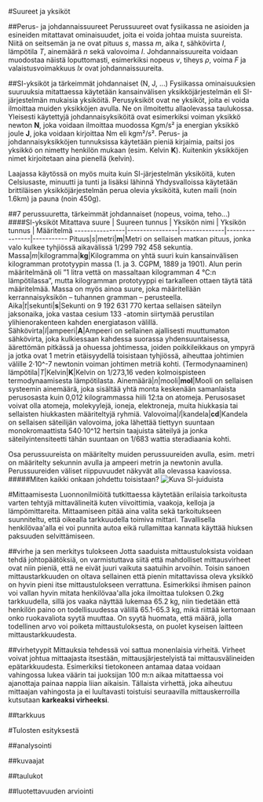 #Suureet ja yksiköt

##Perus- ja johdannaissuureet
Perussuureet ovat fysiikassa ne asioiden ja esineiden mitattavat ominaisuudet, joita ei voida johtaa muista suureista. Niitä on seitsemän ja ne ovat pituus *s*, massa *m*, aika *t*, sähkövirta *I*, lämpötila *T*, ainemäärä *n* sekä valovoima *l*. Johdannaissuureita voidaan muodostaa näistä loputtomasti, esimerkiksi nopeus *v*, tiheys *ρ*, voima *F* ja valaistusvoimakkuus *lx* ovat johdannaissuureita.

##SI-yksiköt ja tärkeimmät johdannaiset (N, J, ...)
Fysiikassa ominaisuuksien suuruuksia mitattaessa käytetään kansainvälisen yksikköjärjestelmän eli SI-järjestelmän mukaisia yksiköitä. Perusyksiköt ovat ne yksiköt, joita ei voida ilmoittaa muiden yksikköjen avulla. Ne on ilmoitettu allaolevassa taulukossa. Yleisesti käytettyjä johdannaisyksiköitä ovat esimerkiksi voiman yksikkö newton **N**, joka voidaan ilmoittaa muodossa Kgm/s² ja energian yksikkö joule **J**, joka voidaan kirjoittaa Nm eli kgm²/s². Perus- ja johdannaisyksikköjen tunnuksissa käytetään pieniä kirjaimia, paitsi jos yksikkö on nimetty henkilön mukaan (esim. Kelvin **K**). Kuitenkin yksikköjen nimet kirjoitetaan aina pienellä (kelvin).

Laajassa käytössä on myös muita kuin SI-järjestelmän yksiköitä, kuten Celsiusaste, minuutti ja tunti ja lisäksi lähinnä Yhdysvalloissa 
käytetään brittiläisen yksikköjärjestelmän perua olevia yksiköitä, kuten maili (noin 1.6km) ja pauna (noin 450g).

##7 perussuuretta, tärkeimmät johdannaiset (nopeus, voima, teho...)
####SI-yksiköt
Mitattava suure | Suureen tunnus | Yksikön nimi | Yksikön tunnus | Määritelmä
----------------|----------------|--------------|----------------|-----------
Pituus|*s*|metri|**m**|Metri on sellaisen matkan pituus, jonka valo kulkee tyhjiössä aikavälissä 1/299 792 458 sekuntia.
Massa|*m*|kilogramma|**kg**|Kilogramma on yhtä suuri kuin kansainvälisen kilogramman prototyypin massa (1. ja 3. CGPM, 1889 ja 1901). Alun perin määritelmänä oli ”1 litra vettä on massaltaan kilogramman 4 °C:n lämpötilassa”, mutta kilogramman prototyyppi ei tarkalleen ottaen täytä tätä määritelmää. Massa on myös ainoa suure, joka määritellään kerrannaisyksikön – tuhannen gramman – perusteella.
Aika|*t*|sekunti|**s**|Sekunti on 9 192 631 770 kertaa sellaisen säteilyn jaksonaika, joka vastaa cesium 133 -atomin siirtymää perustilan ylihienorakenteen kahden energiatason välillä.
Sähkövirta|*I*|ampeeri|**A**|Ampeeri on sellainen ajallisesti muuttumaton sähkövirta, joka kulkiessaan kahdessa suorassa yhdensuuntaisessa, äärettömän pitkässä ja ohuessa johtimessa, joiden poikkileikkaus on ympyrä ja jotka ovat 1 metrin etäisyydellä toisistaan tyhjiössä, aiheuttaa johtimien välille 2·10^-7 newtonin voiman johtimen metriä kohti. 
(Termodynaaminen) lämpötila|*T*|Kelvin|**K**|Kelvin on 1/273,16 veden kolmoispisteen termodynaamisesta lämpötilasta.
Ainemäärä|*n*|mooli|**mol**|Mooli on sellaisen systeemin ainemäärä, joka sisältää yhtä monta keskenään samanlaista perusosasta kuin 0,012 kilogrammassa hiili 12:ta on atomeja. Perusosaset voivat olla atomeja, molekyylejä, ioneja, elektroneja, muita hiukkasia tai sellaisten hiukkasten määriteltyjä ryhmiä.
Valovoima|*I*|kandela|**cd**|Kandela on sellaisen säteilijän valovoima, joka lähettää tiettyyn suuntaan monokromaattista 540·10^12 hertsin taajuista säteilyä ja jonka säteilyintensiteetti tähän suuntaan on 1/683 wattia steradiaania kohti. 

Osa perussuureista on määritelty muiden perussuureiden avulla, esim. metri on määritelty sekunnin avulla ja ampeeri metrin ja newtonin avulla. Perussuureiden väliset riippuvuudet näkyvät alla olevassa kaaviossa.
#####Miten kaikki onkaan johdettu toisistaan?
![Kuva SI-juiduista](https://upload.wikimedia.org/wikipedia/commons/c/c8/SI_base_unit.svg)
<!---Kuvan tekijä: http://en.wikipedia.org/wiki/User:Dono-->

#Mittaamisesta
Luonnonilmiöitä tutkittaessa käytetään erilaisia tarkoitusta varten tehtyjä mittavälineitä kuten viivoittimia, vaakoja, kelloja ja lämpömittareita. Mittaamiseen pitää aina valita sekä tarkoitukseen suunniteltu, että oikealla tarkkuudella toimiva mittari. Tavallisella henkilövaa'alla ei voi punnita autoa eikä rullamittaa kannata käyttää hiuksen paksuuden selvittämiseen.

##virhe ja sen merkitys tulokseen
Jotta saaduista mittaustuloksista voidaan tehdä johtopäätöksiä, on varmistuttava siitä että mahdolliset mittausvirheet ovat niin pieniä, että ne eivät juuri vaikuta saatuihin arvoihin. Toisin sanoen mittaustarkkuuden on oltava sellainen että pienin mitattavissa oleva yksikkö on hyvin pieni itse mittaustulokseen verrattuna. Esimerkiksi ihmisen painon voi vallan hyvin mitata henkilövaa'alla joka ilmoittaa tuloksen 0.2kg tarkkuudella, sillä jos vaaka näyttää lukemaa 65.2 kg, niin tiedetään että henkilön paino on todellisuudessa välillä 65.1-65.3 kg, mikä riittää kertomaan onko ruokavaliota syytä muuttaa. On syytä huomata, että määrä, jolla todellinen arvo voi poiketa mittaustuloksesta, on puolet kyseisen laitteen mittaustarkkuudesta.

##virhetyypit
Mittauksia tehdessä voi sattua monenlaisia virheitä. Virheet voivat johtua mittaajasta itsestään, mittausjärjestelyistä tai mittausvälineiden epätarkkuudesta. Esimerkiksi tietokoneen antamaa dataa voidaan vahingossa lukea väärin tai juoksijan 100 m:n aikaa mitattaessa voi ajanottaja painaa nappia liian aikaisin. Tällaista virhettä, joka aiheutuu mittaajan vahingosta ja ei luultavasti toistuisi seuraavilla mittauskerroilla kutsutaan **karkeaksi virheeksi**.
<!---juoksija huono esimerkki--> 

##tarkkuus


#Tulosten esityksestä

##analysointi

##kuvaajat

##taulukot

##luotettavuuden arviointi
